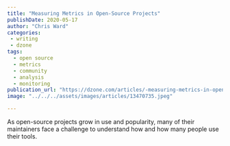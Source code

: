 ```yaml
---
title: "Measuring Metrics in Open-Source Projects"
publishDate: 2020-05-17
author: "Chris Ward"
categories:
 - writing
 - dzone
tags:
  - open source
  - metrics
  - community
  - analysis
  - monitoring
publication_url: "https://dzone.com/articles/-measuring-metrics-in-open-source-projects"
image: "../../../assets/images/articles/13470735.jpeg"

---
```

As open-source projects grow in use and popularity, many of their maintainers face a challenge to understand how and how many people use their tools.

